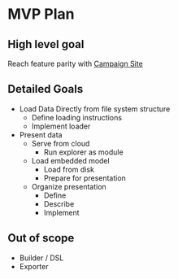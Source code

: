 # MVP Plan
## High level goal
Reach feature parity with [Campaign Site](https://github.com/AGrzes/birthright-rpg) 
## Detailed Goals
* Load Data Directly from file system structure
  * Define loading instructions
  * Implement loader
* Present data
  * Serve from cloud
    * Run explorer as module
  * Load embedded model
    * Load from disk
    * Prepare for presentation 
  * Organize presentation
    * Define
    * Describe
    * Implement   
## Out of scope
* Builder / DSL
* Exporter
